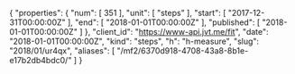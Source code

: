 {
  "properties": {
    "num": [
      351
    ],
    "unit": [
      "steps"
    ],
    "start": [
      "2017-12-31T00:00:00Z"
    ],
    "end": [
      "2018-01-01T00:00:00Z"
    ],
    "published": [
      "2018-01-01T00:00:00Z"
    ]
  },
  "client_id": "https://www-api.jvt.me/fit",
  "date": "2018-01-01T00:00:00Z",
  "kind": "steps",
  "h": "h-measure",
  "slug": "2018/01/ur4qx",
  "aliases": [
    "/mf2/6370d918-4708-43a8-8b1e-e17b2db4bdc0/"
  ]
}
